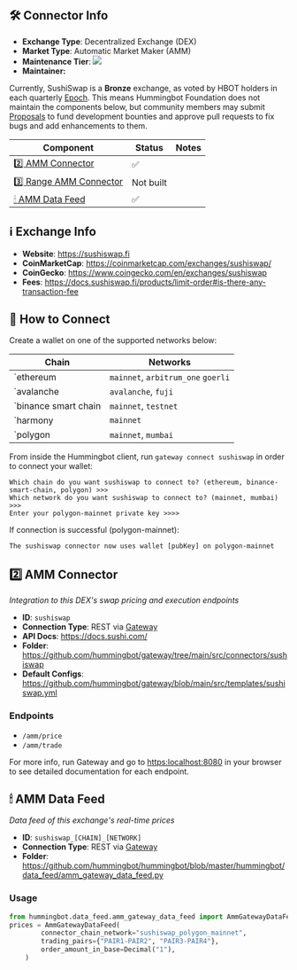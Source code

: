 ## 🛠 Connector Info

- **Exchange Type**: Decentralized Exchange (DEX)
- **Market Type**: Automatic Market Maker (AMM)
- **Maintenance Tier**: ![](https://img.shields.io/static/v1?label=Hummingbot&message=BRONZE&color=green)
- **Maintainer:** 

Currently, SushiSwap is a **Bronze** exchange, as voted by HBOT holders in each quarterly [Epoch](/governance/epochs). This means Hummingbot Foundation does not maintain the components below, but community members may submit [Proposals](/governance/proposals) to fund development bounties and approve pull requests to fix bugs and add enhancements to them.

| Component | Status | Notes | 
| --------- | ------ | ----- |
| [2️⃣ AMM Connector](#2-amm-connector) | ✅ |
| [3️⃣ Range AMM Connector](#3-range-amm-connector) | Not built |
| [🕯 AMM Data Feed](#amm-data-feed) | ✅ |

## ℹ️ Exchange Info

- **Website**: <https://sushiswap.fi>
- **CoinMarketCap**: <https://coinmarketcap.com/exchanges/sushiswap/>
- **CoinGecko**: <https://www.coingecko.com/en/exchanges/sushiswap>
- **Fees**: https://docs.sushiswap.fi/products/limit-order#is-there-any-transaction-fee

## 🔑 How to Connect

Create a wallet on one of the supported networks below:

| Chain | Networks | 
| ----- | -------- |
| `ethereum | `mainnet`, `arbitrum_one` `goerli` 
| `avalanche | `avalanche`, `fuji` 
| `binance smart chain | `mainnet`, `testnet` 
| `harmony | `mainnet` 
| `polygon | `mainnet`, `mumbai` 

From inside the Hummingbot client, run `gateway connect sushiswap` in order to connect your wallet:
 
```
Which chain do you want sushiswap to connect to? (ethereum, binance-smart-chain, polygon) >>> 
Which network do you want sushiswap to connect to? (mainnet, mumbai) >>>
Enter your polygon-mainnet private key >>>>
```

If connection is successful (polygon-mainnet):
```
The sushiswap connector now uses wallet [pubKey] on polygon-mainnet
```


## 2️⃣ AMM Connector
*Integration to this DEX's swap pricing and execution endpoints*

- **ID**: `sushiswap`
- **Connection Type**: REST via [Gateway](/gateway)
- **API Docs**: https://docs.sushi.com/
- **Folder**: https://github.com/hummingbot/gateway/tree/main/src/connectors/sushiswap
- **Default Configs**: https://github.com/hummingbot/gateway/blob/main/src/templates/sushiswap.yml

### Endpoints

- `/amm/price`
- `/amm/trade`


For more info, run Gateway and go to <https:localhost:8080> in your browser to see detailed documentation for each endpoint.

## 🕯 AMM Data Feed
*Data feed of this exchange's real-time prices*

- **ID**: `sushiswap_[CHAIN]_[NETWORK]`
- **Connection Type**: REST via [Gateway](/gateway)
- **Folder**: https://github.com/hummingbot/hummingbot/blob/master/hummingbot/data_feed/amm_gateway_data_feed.py

### Usage

```python
from hummingbot.data_feed.amm_gateway_data_feed import AmmGatewayDataFeed
prices = AmmGatewayDataFeed(
        connector_chain_network="sushiswap_polygon_mainnet",
        trading_pairs={"PAIR1-PAIR2", "PAIR3-PAIR4"},
        order_amount_in_base=Decimal("1"),
    )
```